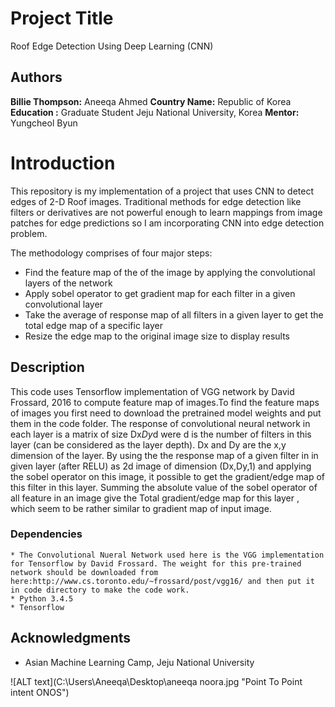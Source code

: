 # Project Title
Roof Edge Detection Using Deep Learning (CNN)

## Authors
**Billie Thompson:** Aneeqa Ahmed
**Country Name:** Republic of Korea
**Education :** Graduate Student Jeju National University, Korea
**Mentor:** Yungcheol Byun


# Introduction

This repository is my implementation of a project that uses CNN to detect edges of 2-D Roof images.
Traditional methods for edge detection like filters or derivatives are not powerful enough to learn mappings from image patches for edge predictions so I am incorporating CNN into edge detection problem.

The methodology comprises of four major steps:
* Find the feature map of the of the image by applying the convolutional layers of the network 
* Apply sobel operator to  get gradient map for each filter in a given convolutional layer
* Take the average of response map of all filters in a given layer to get the total edge map of a specific layer
* Resize the edge map to the original image size to display results

## Description

This code uses Tensorflow implementation of VGG network by David Frossard, 2016 to compute feature map of images.To find the feature maps of images you first need to download the pretrained model weights and put them in the code folder. The response of convolutional neural network in each layer is a matrix of size Dx*Dy*d were d is the number of filters in this layer (can be considered as the layer depth). Dx and Dy are the x,y dimension of the layer. By using the the response map of a given filter in in given layer (after RELU) as 2d image of dimension (Dx,Dy,1) and applying the sobel operator on this image, it possible to get the gradient/edge map of this filter in this layer. Summing the absolute value of the sobel operator of all feature in an image give the Total gradient/edge map for this layer , which seem to be rather similar to gradient map of input image.

### Dependencies 
```
* The Convolutional Nueral Network used here is the VGG implementation for Tensorflow by David Frossard. The weight for this pre-trained network should be downloaded from here:http://www.cs.toronto.edu/~frossard/post/vgg16/ and then put it in code directory to make the code work.
* Python 3.4.5 
* Tensorflow
```


## Acknowledgments

* Asian Machine Learning Camp, Jeju National University


![ALT text](C:\Users\Aneeqa\Desktop\aneeqa noora.jpg "Point To Point intent ONOS") 

